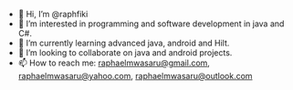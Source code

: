- 👋 Hi, I’m @raphfiki
- 👀 I’m interested in programming and software development in java and C#.
- 🌱 I’m currently learning advanced java, android and Hilt.
- 💞️ I’m looking to collaborate on java and android projects.
- 📫 How to reach me: raphaelmwasaru@gmail.com, raphaelmwasaru@yahoo.com, raphaelmwasaru@outlook.com

<!---
raphfiki/raphfiki is a ✨ special ✨ repository because its `README.md` (this file) appears on your GitHub profile.
You can click the Preview link to take a look at your changes.
--->
